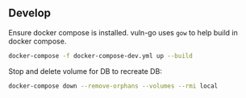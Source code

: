 ## Develop

Ensure docker compose is installed. vuln-go uses `gow` to help build in docker compose.
```bash
docker-compose -f docker-compose-dev.yml up --build
```

Stop and delete volume for DB to recreate DB:
```bash
docker-compose down --remove-orphans --volumes --rmi local
```